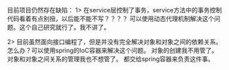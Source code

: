 目前项目仍然存在缺陷：
1> 在service层控制了事务，service方法中的事务控制代码看着有点别扭，以后能不能不写？？？？
    可以使用动态代理机制解决这个问题。这个自己研究就行了。我不讲了。

2> 目前虽然面向接口编程了，但是并没有完全解决对象和对象之间的依赖关系。怎么办？可以使用spring的IoC容器来解决这个问题。
    对象的创建我不用管了。
    对象和对象之间关系的管理我也不想管了。
    都交给spring容器来负责这件事。

